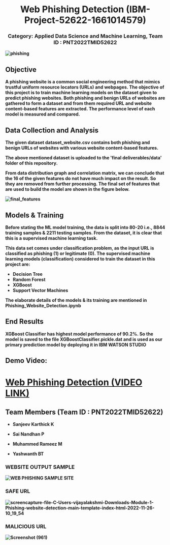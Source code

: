 <p>
  <h1 align="center"><b>Web Phishing Detection (IBM-Project-52622-1661014579) </h1>
</p>

<p>
  <h3 align="center"> Category: Applied Data Science and Machine Learning, Team ID : PNT2022TMID52622</h3>

</p>
  <img align="center" alt="phishing" src="https://user-images.githubusercontent.com/62670994/204077078-3fcbe247-223f-427b-946f-577ac49e638d.png">


## Objective

A phishing website is a common social engineering method that mimics trustful uniform resource locators (URLs) and webpages. The objective of this project is to train machine learning models on the dataset given to predict phishing websites. Both phishing and benign URLs of websites are gathered to form a dataset and from them required URL and website content-based features are extracted. The performance level of each model is measured and compared.

## Data Collection and Analysis

The given dataset dataset_website.csv contains both phishing and benign URLs of websites with various website content-based features. 

The above mentioned dataset is uploaded to the 'final deliverables/data' folder of this repository.

From data distribution graph and correlation matrix, we can conclude that the 16 of the given features do not have much impact on the result. So they are removed from further processing. The final set of features that are used to build the model are shown in the figure below.

![final_features](https://user-images.githubusercontent.com/64459672/199578614-f8cb7f81-9da0-43a8-b6eb-5381970a9768.png)


## Models & Training

Before stating the ML model training, the data is split into 80-20 i.e., 8844 training samples & 2211 testing samples. From the dataset, it is clear that this is a supervised machine learning task.

This data set comes under classification problem, as the input URL is classified as phishing (1) or legitimate (0). The supervised machine learning models (classification) considered to train the dataset in this project are:

- Decision Tree
- Random Forest
- XGBoost
- Support Vector Machines

The elaborate details of the models & its training are mentioned in Phishing_Website_Detection.ipynb

## End Results

XGBoost Classifier has highest model performance of 90.2%. So the model is saved to the file XGBoostClassifier.pickle.dat and is used as our primary prediction model by deploying it in IBM WATSON STUDIO

## Demo Video:

# [Web Phishing Detection (VIDEO LINK)](https://drive.google.com/drive/folders/1HwRFoYKWZ0sMZMM33wmChhGsmlhcxixY?usp=sharing)

## Team Members (Team ID : PNT2022TMID52622)
* Sanjeev Karthick K 

* Sai Nandhan P

* Muhammed Rameez M

* Yashwanth BT

### WEBSITE OUTPUT SAMPLE 
![WEB PHISHING SAMPLE SITE](https://user-images.githubusercontent.com/62670994/204072600-bae0d8f4-c1b3-4667-b2f1-56e0fc572f12.png)

### SAFE URL
![screencapture-file-C-Users-vijayalakshmi-Downloads-Module-1-Phishing-website-detection-main-template-index-html-2022-11-26-10_19_54](https://user-images.githubusercontent.com/62670994/204074989-baed8729-180b-495a-85b4-bcfcde1b4617.png)

### MALICIOUS URL
![Screenshot (961)](https://user-images.githubusercontent.com/62670994/204077748-0ffbcb42-e050-46e5-8874-ade81454c2b7.png)


